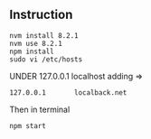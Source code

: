 Instruction
----

```
nvm install 8.2.1
nvm use 8.2.1
npm install
sudo vi /etc/hosts
```
UNDER
127.0.0.1       localhost
adding => 
```
127.0.0.1       localback.net
```
Then in terminal
```
npm start
```



